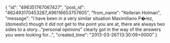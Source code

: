  {
   "id": "496351767067427",
   "post_id": "462493170453287_496116653757605",
   "from_name": "Kelleran Holman",
   "message": "I have been in a very similar situation Maximiliano P�rez, (domestic) though it did not get to the point you are at, there are always two sides to a story...\"personal opinions\" clearly got in the way of the answers you were looking for...",
   "created_time": "2013-03-26T13:30:09+0000"
 }
